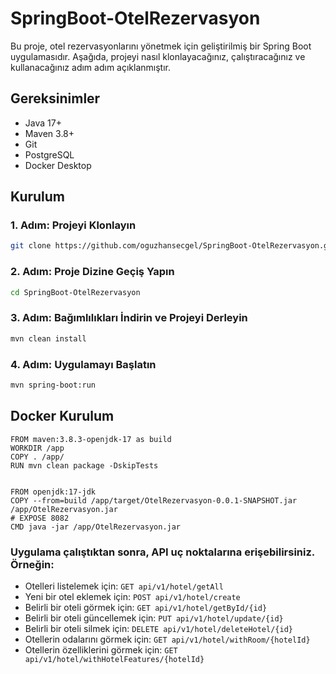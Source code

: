 # SpringBoot-OtelRezervasyon
Bu proje, otel rezervasyonlarını yönetmek için geliştirilmiş bir Spring Boot uygulamasıdır. Aşağıda, projeyi nasıl klonlayacağınız, çalıştıracağınız ve kullanacağınız adım adım açıklanmıştır.

## Gereksinimler

- Java 17+
- Maven 3.8+
- Git
- PostgreSQL
- Docker Desktop

## Kurulum

### 1. Adım: Projeyi Klonlayın

```bash
git clone https://github.com/oguzhansecgel/SpringBoot-OtelRezervasyon.git

```
### 2. Adım: Proje Dizine Geçiş Yapın

```bash
cd SpringBoot-OtelRezervasyon
```

### 3. Adım: Bağımlılıkları İndirin ve Projeyi Derleyin

```bash
mvn clean install
```

### 4. Adım: Uygulamayı Başlatın

```bash
mvn spring-boot:run
```

## Docker Kurulum 
```
FROM maven:3.8.3-openjdk-17 as build
WORKDIR /app
COPY . /app/
RUN mvn clean package -DskipTests


FROM openjdk:17-jdk
COPY --from=build /app/target/OtelRezervasyon-0.0.1-SNAPSHOT.jar /app/OtelRezervasyon.jar
# EXPOSE 8082
CMD java -jar /app/OtelRezervasyon.jar
```

### Uygulama çalıştıktan sonra, API uç noktalarına erişebilirsiniz. Örneğin:

- Otelleri listelemek için: `GET api/v1/hotel/getAll`
- Yeni bir otel eklemek için: `POST api/v1/hotel/create`
- Belirli bir oteli görmek için: `GET api/v1/hotel/getById/{id}`
- Belirli bir oteli güncellemek için: `PUT api/v1/hotel/update/{id}`
- Belirli bir oteli silmek için: `DELETE api/v1/hotel/deleteHotel/{id}`
- Otellerin odalarını görmek için: `GET api/v1/hotel/withRoom/{hotelId}`
- Otellerin özelliklerini görmek için: `GET api/v1/hotel/withHotelFeatures/{hotelId}`



